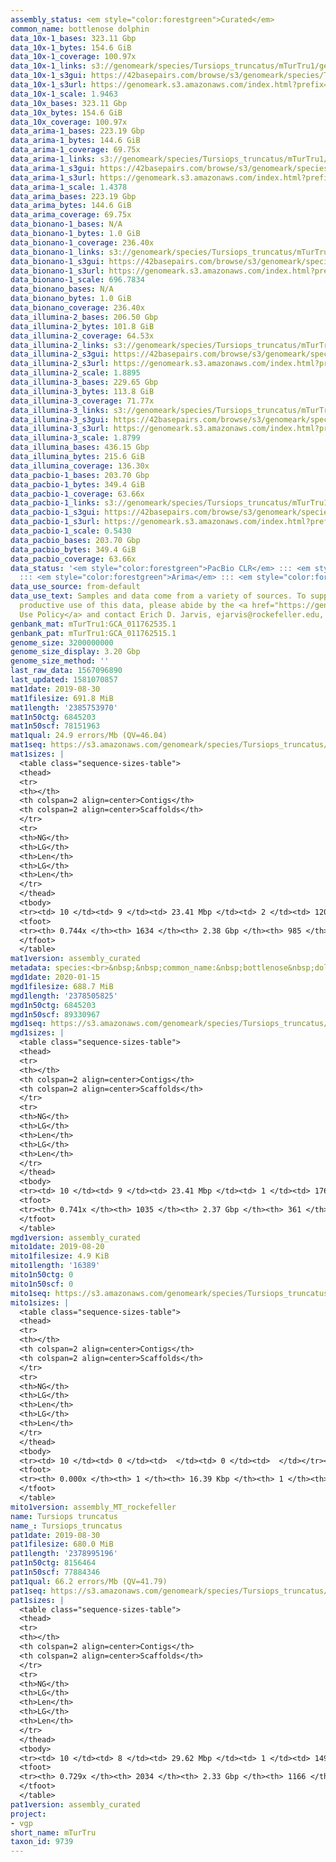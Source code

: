 ```yaml
---
assembly_status: <em style="color:forestgreen">Curated</em>
common_name: bottlenose dolphin
data_10x-1_bases: 323.11 Gbp
data_10x-1_bytes: 154.6 GiB
data_10x-1_coverage: 100.97x
data_10x-1_links: s3://genomeark/species/Tursiops_truncatus/mTurTru1/genomic_data/10x/<br>
data_10x-1_s3gui: https://42basepairs.com/browse/s3/genomeark/species/Tursiops_truncatus/mTurTru1/genomic_data/10x/
data_10x-1_s3url: https://genomeark.s3.amazonaws.com/index.html?prefix=species/Tursiops_truncatus/mTurTru1/genomic_data/10x/
data_10x-1_scale: 1.9463
data_10x_bases: 323.11 Gbp
data_10x_bytes: 154.6 GiB
data_10x_coverage: 100.97x
data_arima-1_bases: 223.19 Gbp
data_arima-1_bytes: 144.6 GiB
data_arima-1_coverage: 69.75x
data_arima-1_links: s3://genomeark/species/Tursiops_truncatus/mTurTru1/genomic_data/arima/<br>
data_arima-1_s3gui: https://42basepairs.com/browse/s3/genomeark/species/Tursiops_truncatus/mTurTru1/genomic_data/arima/
data_arima-1_s3url: https://genomeark.s3.amazonaws.com/index.html?prefix=species/Tursiops_truncatus/mTurTru1/genomic_data/arima/
data_arima-1_scale: 1.4378
data_arima_bases: 223.19 Gbp
data_arima_bytes: 144.6 GiB
data_arima_coverage: 69.75x
data_bionano-1_bases: N/A
data_bionano-1_bytes: 1.0 GiB
data_bionano-1_coverage: 236.40x
data_bionano-1_links: s3://genomeark/species/Tursiops_truncatus/mTurTru1/genomic_data/bionano/<br>
data_bionano-1_s3gui: https://42basepairs.com/browse/s3/genomeark/species/Tursiops_truncatus/mTurTru1/genomic_data/bionano/
data_bionano-1_s3url: https://genomeark.s3.amazonaws.com/index.html?prefix=species/Tursiops_truncatus/mTurTru1/genomic_data/bionano/
data_bionano-1_scale: 696.7834
data_bionano_bases: N/A
data_bionano_bytes: 1.0 GiB
data_bionano_coverage: 236.40x
data_illumina-2_bases: 206.50 Gbp
data_illumina-2_bytes: 101.8 GiB
data_illumina-2_coverage: 64.53x
data_illumina-2_links: s3://genomeark/species/Tursiops_truncatus/mTurTru2/genomic_data/illumina/<br>
data_illumina-2_s3gui: https://42basepairs.com/browse/s3/genomeark/species/Tursiops_truncatus/mTurTru2/genomic_data/illumina/
data_illumina-2_s3url: https://genomeark.s3.amazonaws.com/index.html?prefix=species/Tursiops_truncatus/mTurTru2/genomic_data/illumina/
data_illumina-2_scale: 1.8895
data_illumina-3_bases: 229.65 Gbp
data_illumina-3_bytes: 113.8 GiB
data_illumina-3_coverage: 71.77x
data_illumina-3_links: s3://genomeark/species/Tursiops_truncatus/mTurTru3/genomic_data/illumina/<br>
data_illumina-3_s3gui: https://42basepairs.com/browse/s3/genomeark/species/Tursiops_truncatus/mTurTru3/genomic_data/illumina/
data_illumina-3_s3url: https://genomeark.s3.amazonaws.com/index.html?prefix=species/Tursiops_truncatus/mTurTru3/genomic_data/illumina/
data_illumina-3_scale: 1.8799
data_illumina_bases: 436.15 Gbp
data_illumina_bytes: 215.6 GiB
data_illumina_coverage: 136.30x
data_pacbio-1_bases: 203.70 Gbp
data_pacbio-1_bytes: 349.4 GiB
data_pacbio-1_coverage: 63.66x
data_pacbio-1_links: s3://genomeark/species/Tursiops_truncatus/mTurTru1/genomic_data/pacbio/<br>
data_pacbio-1_s3gui: https://42basepairs.com/browse/s3/genomeark/species/Tursiops_truncatus/mTurTru1/genomic_data/pacbio/
data_pacbio-1_s3url: https://genomeark.s3.amazonaws.com/index.html?prefix=species/Tursiops_truncatus/mTurTru1/genomic_data/pacbio/
data_pacbio-1_scale: 0.5430
data_pacbio_bases: 203.70 Gbp
data_pacbio_bytes: 349.4 GiB
data_pacbio_coverage: 63.66x
data_status: '<em style="color:forestgreen">PacBio CLR</em> ::: <em style="color:forestgreen">10x</em>
  ::: <em style="color:forestgreen">Arima</em> ::: <em style="color:forestgreen">Illumina</em>'
data_use_source: from-default
data_use_text: Samples and data come from a variety of sources. To support fair and
  productive use of this data, please abide by the <a href="https://genome10k.soe.ucsc.edu/data-use-policies/">Data
  Use Policy</a> and contact Erich D. Jarvis, ejarvis@rockefeller.edu, with any questions.
genbank_mat: mTurTru1:GCA_011762535.1
genbank_pat: mTurTru1:GCA_011762515.1
genome_size: 3200000000
genome_size_display: 3.20 Gbp
genome_size_method: ''
last_raw_data: 1567096890
last_updated: 1581070857
mat1date: 2019-08-30
mat1filesize: 691.8 MiB
mat1length: '2385753970'
mat1n50ctg: 6845203
mat1n50scf: 78151963
mat1qual: 24.9 errors/Mb (QV=46.04)
mat1seq: https://s3.amazonaws.com/genomeark/species/Tursiops_truncatus/mTurTru1/assembly_curated/mTurTru1.mat.decon.20190830.fasta.gz
mat1sizes: |
  <table class="sequence-sizes-table">
  <thead>
  <tr>
  <th></th>
  <th colspan=2 align=center>Contigs</th>
  <th colspan=2 align=center>Scaffolds</th>
  </tr>
  <tr>
  <th>NG</th>
  <th>LG</th>
  <th>Len</th>
  <th>LG</th>
  <th>Len</th>
  </tr>
  </thead>
  <tbody>
  <tr><td> 10 </td><td> 9 </td><td> 23.41 Mbp </td><td> 2 </td><td> 120.55 Mbp </td></tr><tr><td> 20 </td><td> 26 </td><td> 15.76 Mbp </td><td> 4 </td><td> 108.43 Mbp </td></tr><tr><td> 30 </td><td> 50 </td><td> 11.70 Mbp </td><td> 8 </td><td> 97.23 Mbp </td></tr><tr><td> 40 </td><td> 81 </td><td> 8.64 Mbp </td><td> 11 </td><td> 88.99 Mbp </td></tr><tr style="background-color:#cccccc;"><td> 50 </td><td> 122 </td><td style="background-color:#88ff88;"> 6.85 Mbp </td><td> 15 </td><td style="background-color:#88ff88;"> 78.15 Mbp </td></tr><tr><td> 60 </td><td> 184 </td><td> 3.72 Mbp </td><td> 19 </td><td> 55.44 Mbp </td></tr><tr><td> 70 </td><td> 321 </td><td> 1.18 Mbp </td><td> 29 </td><td> 22.07 Mbp </td></tr><tr><td> 80 </td><td> 0 </td><td>  </td><td> 0 </td><td>  </td></tr><tr><td> 90 </td><td> 0 </td><td>  </td><td> 0 </td><td>  </td></tr><tr><td> 100 </td><td> 0 </td><td>  </td><td> 0 </td><td>  </td></tr></tbody>
  <tfoot>
  <tr><th> 0.744x </th><th> 1634 </th><th> 2.38 Gbp </th><th> 985 </th><th> 2.39 Gbp </th></tr>
  </tfoot>
  </table>
mat1version: assembly_curated
metadata: species:<br>&nbsp;&nbsp;common_name:&nbsp;bottlenose&nbsp;dolphin<br>&nbsp;&nbsp;family:<br>&nbsp;&nbsp;&nbsp;&nbsp;name:&nbsp;Delphinidae<br>&nbsp;&nbsp;genome_size:&nbsp;3200000000<br>&nbsp;&nbsp;genome_size_method:&nbsp;null<br>&nbsp;&nbsp;individuals:<br>&nbsp;&nbsp;-&nbsp;short_name:&nbsp;mTurTru1<br>&nbsp;&nbsp;name:&nbsp;Tursiops&nbsp;truncatus<br>&nbsp;&nbsp;order:<br>&nbsp;&nbsp;&nbsp;&nbsp;name:&nbsp;Artiodactyla<br>&nbsp;&nbsp;short_name:&nbsp;mTurTru<br>&nbsp;&nbsp;taxon_id:&nbsp;9739<br>&nbsp;&nbsp;project:&nbsp;[&nbsp;vgp&nbsp;]<br>
mgd1date: 2020-01-15
mgd1filesize: 688.7 MiB
mgd1length: '2378505825'
mgd1n50ctg: 6845203
mgd1n50scf: 89330967
mgd1seq: https://s3.amazonaws.com/genomeark/species/Tursiops_truncatus/mTurTru1/assembly_curated/mTurTru1.mat.Y.cur.20200115.fasta.gz
mgd1sizes: |
  <table class="sequence-sizes-table">
  <thead>
  <tr>
  <th></th>
  <th colspan=2 align=center>Contigs</th>
  <th colspan=2 align=center>Scaffolds</th>
  </tr>
  <tr>
  <th>NG</th>
  <th>LG</th>
  <th>Len</th>
  <th>LG</th>
  <th>Len</th>
  </tr>
  </thead>
  <tbody>
  <tr><td> 10 </td><td> 9 </td><td> 23.41 Mbp </td><td> 1 </td><td> 176.47 Mbp </td></tr><tr><td> 20 </td><td> 26 </td><td> 15.76 Mbp </td><td> 3 </td><td> 144.18 Mbp </td></tr><tr><td> 30 </td><td> 50 </td><td> 11.70 Mbp </td><td> 6 </td><td> 115.60 Mbp </td></tr><tr><td> 40 </td><td> 81 </td><td> 8.63 Mbp </td><td> 8 </td><td> 108.43 Mbp </td></tr><tr style="background-color:#cccccc;"><td> 50 </td><td> 123 </td><td style="background-color:#88ff88;"> 6.85 Mbp </td><td> 12 </td><td style="background-color:#88ff88;"> 89.33 Mbp </td></tr><tr><td> 60 </td><td> 184 </td><td> 3.75 Mbp </td><td> 15 </td><td> 86.29 Mbp </td></tr><tr><td> 70 </td><td> 317 </td><td> 1.30 Mbp </td><td> 19 </td><td> 58.64 Mbp </td></tr><tr><td> 80 </td><td> 0 </td><td>  </td><td> 0 </td><td>  </td></tr><tr><td> 90 </td><td> 0 </td><td>  </td><td> 0 </td><td>  </td></tr><tr><td> 100 </td><td> 0 </td><td>  </td><td> 0 </td><td>  </td></tr></tbody>
  <tfoot>
  <tr><th> 0.741x </th><th> 1035 </th><th> 2.37 Gbp </th><th> 361 </th><th> 2.38 Gbp </th></tr>
  </tfoot>
  </table>
mgd1version: assembly_curated
mito1date: 2019-08-20
mito1filesize: 4.9 KiB
mito1length: '16389'
mito1n50ctg: 0
mito1n50scf: 0
mito1seq: https://s3.amazonaws.com/genomeark/species/Tursiops_truncatus/mTurTru1/assembly_MT_rockefeller/mTurTru1.MT.20190820.fasta.gz
mito1sizes: |
  <table class="sequence-sizes-table">
  <thead>
  <tr>
  <th></th>
  <th colspan=2 align=center>Contigs</th>
  <th colspan=2 align=center>Scaffolds</th>
  </tr>
  <tr>
  <th>NG</th>
  <th>LG</th>
  <th>Len</th>
  <th>LG</th>
  <th>Len</th>
  </tr>
  </thead>
  <tbody>
  <tr><td> 10 </td><td> 0 </td><td>  </td><td> 0 </td><td>  </td></tr><tr><td> 20 </td><td> 0 </td><td>  </td><td> 0 </td><td>  </td></tr><tr><td> 30 </td><td> 0 </td><td>  </td><td> 0 </td><td>  </td></tr><tr><td> 40 </td><td> 0 </td><td>  </td><td> 0 </td><td>  </td></tr><tr style="background-color:#cccccc;"><td> 50 </td><td> 0 </td><td style="background-color:#ff8888;">  </td><td> 0 </td><td style="background-color:#ff8888;">  </td></tr><tr><td> 60 </td><td> 0 </td><td>  </td><td> 0 </td><td>  </td></tr><tr><td> 70 </td><td> 0 </td><td>  </td><td> 0 </td><td>  </td></tr><tr><td> 80 </td><td> 0 </td><td>  </td><td> 0 </td><td>  </td></tr><tr><td> 90 </td><td> 0 </td><td>  </td><td> 0 </td><td>  </td></tr><tr><td> 100 </td><td> 0 </td><td>  </td><td> 0 </td><td>  </td></tr></tbody>
  <tfoot>
  <tr><th> 0.000x </th><th> 1 </th><th> 16.39 Kbp </th><th> 1 </th><th> 16.39 Kbp </th></tr>
  </tfoot>
  </table>
mito1version: assembly_MT_rockefeller
name: Tursiops truncatus
name_: Tursiops_truncatus
pat1date: 2019-08-30
pat1filesize: 680.0 MiB
pat1length: '2378995196'
pat1n50ctg: 8156464
pat1n50scf: 77884346
pat1qual: 66.2 errors/Mb (QV=41.79)
pat1seq: https://s3.amazonaws.com/genomeark/species/Tursiops_truncatus/mTurTru1/assembly_curated/mTurTru1.pat.decon.20190830.fasta.gz
pat1sizes: |
  <table class="sequence-sizes-table">
  <thead>
  <tr>
  <th></th>
  <th colspan=2 align=center>Contigs</th>
  <th colspan=2 align=center>Scaffolds</th>
  </tr>
  <tr>
  <th>NG</th>
  <th>LG</th>
  <th>Len</th>
  <th>LG</th>
  <th>Len</th>
  </tr>
  </thead>
  <tbody>
  <tr><td> 10 </td><td> 8 </td><td> 29.62 Mbp </td><td> 1 </td><td> 149.93 Mbp </td></tr><tr><td> 20 </td><td> 21 </td><td> 20.46 Mbp </td><td> 4 </td><td> 108.57 Mbp </td></tr><tr><td> 30 </td><td> 40 </td><td> 15.12 Mbp </td><td> 7 </td><td> 101.97 Mbp </td></tr><tr><td> 40 </td><td> 64 </td><td> 11.24 Mbp </td><td> 11 </td><td> 87.03 Mbp </td></tr><tr style="background-color:#cccccc;"><td> 50 </td><td> 98 </td><td style="background-color:#88ff88;"> 8.16 Mbp </td><td> 15 </td><td style="background-color:#88ff88;"> 77.88 Mbp </td></tr><tr><td> 60 </td><td> 149 </td><td> 4.67 Mbp </td><td> 20 </td><td> 46.18 Mbp </td></tr><tr><td> 70 </td><td> 386 </td><td> 211.56 Kbp </td><td> 31 </td><td> 9.47 Mbp </td></tr><tr><td> 80 </td><td> 0 </td><td>  </td><td> 0 </td><td>  </td></tr><tr><td> 90 </td><td> 0 </td><td>  </td><td> 0 </td><td>  </td></tr><tr><td> 100 </td><td> 0 </td><td>  </td><td> 0 </td><td>  </td></tr></tbody>
  <tfoot>
  <tr><th> 0.729x </th><th> 2034 </th><th> 2.33 Gbp </th><th> 1166 </th><th> 2.38 Gbp </th></tr>
  </tfoot>
  </table>
pat1version: assembly_curated
project:
- vgp
short_name: mTurTru
taxon_id: 9739
---
```

